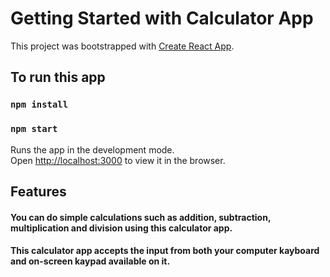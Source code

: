 # Getting Started with Calculator App

This project was bootstrapped with [Create React App](https://github.com/facebook/create-react-app).

## To run this app

### `npm install`

### `npm start`

Runs the app in the development mode.\
Open [http://localhost:3000](http://localhost:3000) to view it in the browser.

## Features
#### You can do simple calculations such as addition, subtraction, multiplication and division using this calculator app.
#### This calculator app accepts the input from both your computer kayboard and on-screen kaypad available on it.
